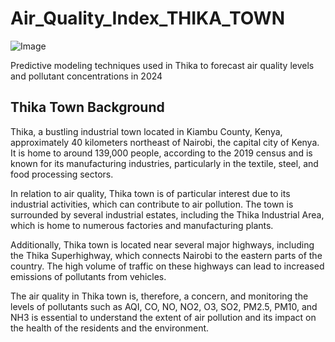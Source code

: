 # Air_Quality_Index_THIKA_TOWN
![Image](https://i.ytimg.com/vi/nGpSDLVGXek/maxresdefault.jpg)

Predictive modeling techniques used in Thika to forecast air quality levels and pollutant concentrations in 2024

## Thika Town Background

Thika, a bustling industrial town located in Kiambu County, Kenya, approximately 40 kilometers northeast of Nairobi, the capital city of Kenya. It is home to around 139,000 people, according to the 2019 census and is known for its manufacturing industries, particularly in the textile, steel, and food processing sectors.

In relation to air quality, Thika town is of particular interest due to its industrial activities, which can contribute to air pollution. The town is surrounded by several industrial estates, including the Thika Industrial Area, which is home to numerous factories and manufacturing plants.

Additionally, Thika town is located near several major highways, including the Thika Superhighway, which connects Nairobi to the eastern parts of the country. The high volume of traffic on these highways can lead to increased emissions of pollutants from vehicles.

The air quality in Thika town is, therefore, a concern, and monitoring the levels of pollutants such as AQI, CO, NO, NO2, O3, SO2, PM2.5, PM10, and NH3 is essential to understand the extent of air pollution and its impact on the health of the residents and the environment.
